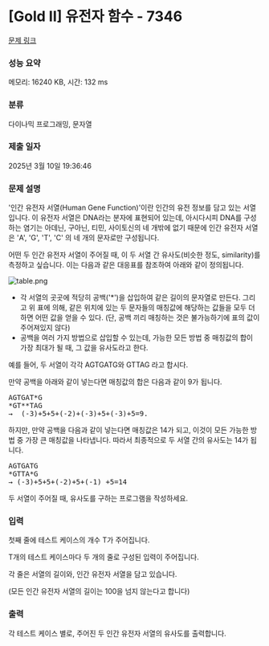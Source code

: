 # [Gold II] 유전자 함수 - 7346 

[문제 링크](https://www.acmicpc.net/problem/7346) 

### 성능 요약

메모리: 16240 KB, 시간: 132 ms

### 분류

다이나믹 프로그래밍, 문자열

### 제출 일자

2025년 3월 10일 19:36:46

### 문제 설명

<p>'인간 유전자 서열(Human Gene Function)'이란 인간의 유전 정보를 담고 있는 서열입니다. 이 유전자 서열은 DNA라는 분자에 표현되어 있는데, 아시다시피 DNA를 구성하는 염기는 아데닌, 구아닌, 티민, 사이토신의 네 개밖에 없기 때문에 인간 유전자 서열은 'A', 'G', 'T', 'C' 의 네 개의 문자로만 구성됩니다.</p>

<p>어떤 두 인간 유전자 서열이 주어질 때, 이 두 서열 간 유사도(비슷한 정도, similarity)를 측정하고 싶습니다. 이는 다음과 같은 대응표를 참조하여 아래와 같이 정의됩니다.</p>

<p><img alt="table.png" src="https://upload.acmicpc.net/00e8b63b-2e5d-496f-bab0-31e24b2aea64/-/preview/"></p>

<ul>
	<li>각 서열의 곳곳에 적당히 공백('*')을 삽입하여 같은 길이의 문자열로 만든다. 그리고 위 표에 의해, 같은 위치에 있는 두 문자들의 매칭값에 해당하는 값들을 모두 더하면 어떤 값을 얻을 수 있다. (단, 공백 끼리 매칭하는 것은 불가능하기에 표의 값이 주어져있지 않다)</li>
	<li>공백을 여러 가지 방법으로 삽입할 수 있는데, 가능한 모든 방법 중 매칭값의 합이 가장 최대가 될 때, 그 값을 유사도라고 한다.</li>
</ul>

<p>예를 들어, 두 서열이 각각 AGTGATG와 GTTAG 라고 합시다.</p>

<p>만약 공백을 아래와 같이 넣는다면 매칭값의 합은 다음과 같이 9가 됩니다.</p>

<pre>AGTGAT*G
*GT**TAG
→  (-3)+5+5+(-2)+(-3)+5+(-3)+5=9.</pre>

<p>하지만, 만약 공백을 다음과 같이 넣는다면 매칭값은 14가 되고, 이것이 모든 가능한 방법 중 가장 큰 매칭값을 나타냅니다. 따라서 최종적으로 두 서열 간의 유사도는 14가 됩니다.</p>

<pre>AGTGATG
*GTTA*G
→ (-3)+5+5+(-2)+5+(-1) +5=14</pre>

<p>두 서열이 주어질 때, 유사도를 구하는 프로그램을 작성하세요.</p>

### 입력 

 <p>첫째 줄에 테스트 케이스의 개수 T가 주어집니다.</p>

<p>T개의 테스트 케이스마다 두 개의 줄로 구성된 입력이 주어집니다.</p>

<p>각 줄은 서열의 길이와, 인간 유전자 서열을 담고 있습니다.</p>

<p>(모든 인간 유전자 서열의 길이는 100을 넘지 않는다고 합니다)</p>

### 출력 

 <p>각 테스트 케이스 별로, 주어진 두 인간 유전자 서열의 유사도를 출력합니다.</p>

